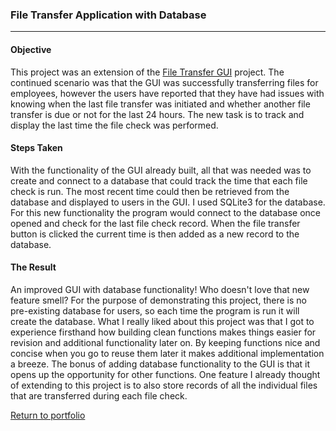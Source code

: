 ### File Transfer Application with Database
***

#### Objective

This project was an extension of the [File Transfer GUI](/Projects/Python/File-Transfer-GUI) project. The continued scenario was that the GUI was successfully transferring files for employees, however the users have reported that they have had issues with knowing when the last file transfer was initiated and whether another file transfer is due or not for the last 24 hours. The new task is to track and display the last time the file check was performed.

#### Steps Taken

With the functionality of the GUI already built, all that was needed was to create and connect to a database that could track the time that each file check is run. The most recent time could then be retrieved from the database and displayed to users in the GUI. I used SQLite3 for the database. For this new functionality the program would connect to the database once opened and check for the last file check record. When the file transfer button is clicked the current time is then added as a new record to the database.

#### The Result

An improved GUI with database functionality! Who doesn't love that new feature smell? For the purpose of demonstrating this project, there is no pre-existing database for users, so each time the program is run it will create the database. What I really liked about this project was that I got to experience firsthand how building clean functions makes things easier for revision and additional functionality later on. By keeping functions nice and concise when you go to reuse them later it makes additional implementation a breeze. The bonus of adding database functionality to the GUI is that it opens up the opportunity for other functions. One feature I already thought of extending to this project is to also store records of all the individual files that are transferred during each file check.

[Return to portfolio](https://github.com/zfregin/portfolio)
